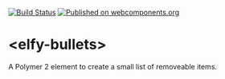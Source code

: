 [![Build Status](https://travis-ci.org/ElfyCares/elfy-bullets.svg?branch=master)](https://travis-ci.org/ElfyCares/elfy-bullets)
[![Published on webcomponents.org](https://img.shields.io/badge/webcomponents.org-published-blue.svg)](https://www.webcomponents.org/element/ElfyCares/elfy-bullets)
# \<elfy-bullets\>

A Polymer 2 element to create a small list of removeable items.
